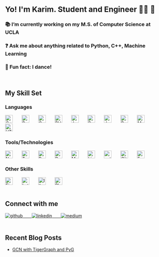 <div align="center">
</div>  
  

### <div align="left"><h2>Yo! I'm Karim. Student and Engineer 👨‍💻 🚀</h2></div>  

<div> 
<h3> 📚 I’m currently working on my M.S. of Computer Science at UCLA </h3>
<h3> ❓ Ask me about anything related to Python, C++, Machine Learning </h3>
<h3> 🕺 Fun fact: I dance!  </h3>
</div>
  



<br/>  


## My Skill Set  



<div align="left"><h3>Languages</h3></div>
<div align="left">  
<img src="https://profilinator.rishav.dev/skills-assets/cplusplus-original.svg" alt="C++" height="25" />  &ensp;&ensp;&ensp;
<img src="https://profilinator.rishav.dev/skills-assets/python-original.svg" alt="Python" height="25" />  &ensp;&ensp;&ensp;
<img src="https://profilinator.rishav.dev/skills-assets/c-original.svg" alt="C" height="25" />  &ensp;&ensp;&ensp;
<img src="https://profilinator.rishav.dev/skills-assets/php-original.svg" alt="PHP" height="25" />  &ensp;&ensp;&ensp;
<img src="https://profilinator.rishav.dev/skills-assets/java-original-wordmark.svg" alt="Java" height="25" />  &ensp;&ensp;&ensp;
<img src="https://profilinator.rishav.dev/skills-assets/r.svg" alt="R" height="25" />  &ensp;&ensp;&ensp;
<img src="https://profilinator.rishav.dev/skills-assets/javascript-original.svg" alt="JavaScript" height="25" />  &ensp;&ensp;&ensp;
<img src="https://profilinator.rishav.dev/skills-assets/gnu_bash-icon.svg" alt="Bash" height="25" />  &ensp;&ensp;&ensp;
<img src="https://profilinator.rishav.dev/skills-assets/mysql-original-wordmark.svg" alt="MySQL" height="25" />  &ensp;&ensp;&ensp;
<img src="https://profilinator.rishav.dev/skills-assets/html5-original-wordmark.svg" alt="HTML5" height="25" />  &ensp;&ensp;&ensp;
</div>




<div align="left"><h3>Tools/Technologies</h3></div>
<div align="left">  
<img src="https://profilinator.rishav.dev/skills-assets/nodejs-original-wordmark.svg" alt="Node.js" height="25" /> &ensp;&ensp;&ensp;
<img src="https://profilinator.rishav.dev/skills-assets/tensorflow-icon.svg" alt="TensorFlow" height="25" />  &ensp;&ensp;&ensp;
<img src="https://profilinator.rishav.dev/skills-assets/react-original-wordmark.svg" alt="React" height="25" />  &ensp;&ensp;&ensp;
<img src="https://profilinator.rishav.dev/skills-assets/docker-original-wordmark.svg" alt="Docker" height="25" />  &ensp;&ensp;&ensp;
<img src="https://profilinator.rishav.dev/skills-assets/mongodb-original-wordmark.svg" alt="MongoDB" height="25" />  &ensp;&ensp;&ensp;
<img src="https://profilinator.rishav.dev/skills-assets/linux-original.svg" alt="Linux" height="25" />  &ensp;&ensp;&ensp;
<img src="https://profilinator.rishav.dev/skills-assets/pytorch-icon.svg" alt="pytorch" height="25" />  &ensp;&ensp;&ensp;
<img src="https://profilinator.rishav.dev/skills-assets/git-scm-icon.svg" alt="Git" height="25" />  &ensp;&ensp;&ensp;
<img src="https://profilinator.rishav.dev/skills-assets/express-original-wordmark.svg" alt="Express.js" height="25" />  
</div>



<div align="left"><h3>Other Skills</h3></div>
<div align="left">  
<img src="https://profilinator.rishav.dev/skills-assets/figma-icon.svg" alt="Figma" height="25" />  &ensp;&ensp;&ensp;
<img src="https://profilinator.rishav.dev/skills-assets/latex.png" alt="Latex" height="25" />  &ensp;&ensp;&ensp;
<img src="https://profilinator.rishav.dev/skills-assets/adobe_illustrator-icon.svg" alt="Illustrator" height="25" />  &ensp;&ensp;&ensp;
<img src="https://profilinator.rishav.dev/skills-assets/photoshop-plain.svg" alt="Photoshop" height="25" />  &ensp;&ensp;&ensp;
</div>

<br/>  


## Connect with me  
<div align="left">
<a href="https://github.com/karimsaraipour" target="_blank">
<img src=https://img.shields.io/badge/github-%2324292e.svg?&style=for-the-badge&logo=github&logoColor=white alt=github style="margin-bottom: 5px;" /> &ensp;&ensp;&ensp;
</a>
<a href="https://linkedin.com/in/karimsara" target="_blank">
<img src=https://img.shields.io/badge/linkedin-%231E77B5.svg?&style=for-the-badge&logo=linkedin&logoColor=white alt=linkedin style="margin-bottom: 5px;" /> &ensp;&ensp;&ensp;
</a>
<a href="https://medium.com/@karimsaraipour" target="_blank">
<img src=https://img.shields.io/badge/medium-%23292929.svg?&style=for-the-badge&logo=medium&logoColor=white alt=medium style="margin-bottom: 5px;" />
</a>  
</div>  
  

<br/>  



## Recent Blog Posts  
- [GCN with TigerGraph and PyG ](https://medium.com/@karimsaraipour/gcn-with-tigergraph-and-pyg-a4ebff437d8a)
<br/>  

  

<br/>  

  

<br/>  


<br />


